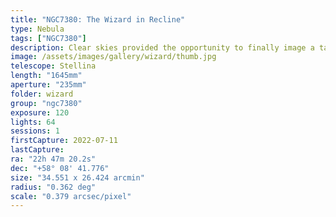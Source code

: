 ```yaml
---
title: "NGC7380: The Wizard in Recline"
type: Nebula
tags: ["NGC7380"]
description: Clear skies provided the opportunity to finally image a target that's been blocked by trees most of this year. I was able to image all night, but despite the warmer weather I lost some time due to dew forming on my lens (I was lazy and didn't set up the dew heater). This is the Wizard Nebula and you can probably tell why. Imaged mainly in Hydrogen alpha with a few broadband captures for stars.
image: /assets/images/gallery/wizard/thumb.jpg
telescope: Stellina
length: "1645mm"
aperture: "235mm"
folder: wizard
group: "ngc7380"
exposure: 120
lights: 64
sessions: 1
firstCapture: 2022-07-11
lastCapture:
ra: "22h 47m 20.2s"
dec: "+58° 08' 41.776"
size: "34.551 x 26.424 arcmin"
radius: "0.362 deg"
scale: "0.379 arcsec/pixel"
---
```


